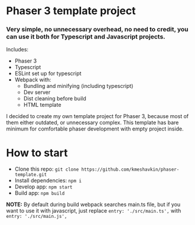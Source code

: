 # Phaser 3 template project

### Very simple, no unnecessary overhead, no need to credit, you can use it both for Typescript and Javascript projects.

Includes:
* Phaser 3
* Typescript
* ESLint set up for typescript
* Webpack with:
  * Bundling and minifying (including typescript)
  * Dev server
  * Dist cleaning before build
  * HTML template

I decided to create my own template project for Phaser 3, because most of them either outdated, or unnecessary complex. This template has bare minimum for comfortable phaser development with empty project inside.

# How to start
* Clone this repo: `git clone https://github.com/kmeshavkin/phaser-template.git`
* Install dependencies: `npm i`
* Develop app: `npm start`
* Build app: `npm build`

**NOTE:** By default during build webpack searches main.ts file, but if you want to use it with javascript, just replace `entry: './src/main.ts',` with `entry: './src/main.js',`

